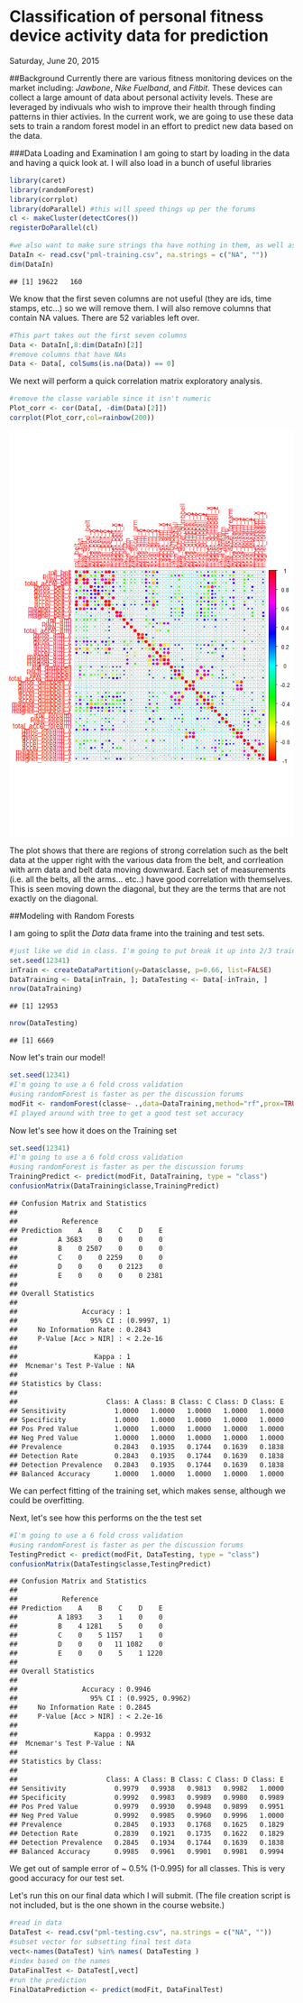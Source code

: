 # Classification of personal fitness device activity data for prediction
Saturday, June 20, 2015  

##Background
Currently there are various fitness monitoring devices on the market including: *Jawbone*, *Nike Fuelband*, and *Fitbit*. These devices can collect a large amount of data about personal activity levels. These are leveraged by indivuals who wish to improve their health through finding patterns in thier activies. In the current work, we are going to use these data sets to train a random forest model in an effort to predict new data based on the data.




###Data Loading and Examination 
I am going to start by loading in the data and having a quick look at. I will also load in a bunch of useful libraries


```r
library(caret)
library(randomForest)
library(corrplot)
library(doParallel) #this will speed things up per the forums
cl <- makeCluster(detectCores())
registerDoParallel(cl)
```


```r
#we also want to make sure strings tha have nothing in them, as well as NA are considers NAs
DataIn <- read.csv("pml-training.csv", na.strings = c("NA", ""))
dim(DataIn)
```

```
## [1] 19622   160
```

We know that the first seven columns are not useful (they are ids, time stamps, etc...) so we will remove them. I will also remove columns that contain NA values. There are 52 variables left over.

```r
#This part takes out the first seven columns
Data <- DataIn[,8:dim(DataIn)[2]] 
#remove columns that have NAs
Data <- Data[, colSums(is.na(Data)) == 0]
```

We next will perform a quick correlation matrix exploratory analysis. 


```r
#remove the classe variable since it isn't numeric
Plot_corr <- cor(Data[, -dim(Data)[2]])
corrplot(Plot_corr,col=rainbow(200))
```

![](PracMachLearn_Project_files/figure-html/ExploreData-1.png) 

The plot shows that there are regions of strong correlation such as the belt data at the upper right with the various data from the belt, and corrleation with arm data and belt data moving downward. Each set of measurements (i.e. all the belts, all the arms... etc..) have good correlation with themselves. This is seen moving down the diagonal, but they are the terms that are not exactly on the diagonal.

##Modeling with Random Forests

I am going to split the *Data* data frame into the training and test sets.

```r
#just like we did in class. I'm going to put break it up into 2/3 training 1/3 test 
set.seed(12341)
inTrain <- createDataPartition(y=Data$classe, p=0.66, list=FALSE)
DataTraining <- Data[inTrain, ]; DataTesting <- Data[-inTrain, ]
nrow(DataTraining)
```

```
## [1] 12953
```

```r
nrow(DataTesting)
```

```
## [1] 6669
```

Now let's train our model!

```r
set.seed(12341)
#I'm going to use a 6 fold cross validation
#using randomForest is faster as per the discussion forums
modFit <- randomForest(classe~ .,data=DataTraining,method="rf",prox=TRUE, trControl=trainControl(method = "cv", number = 6),ntree=150)
#I played around with tree to get a good test set accuracy
```

Now let's see how it does on the Training set

```r
set.seed(12341)
#I'm going to use a 6 fold cross validation
#using randomForest is faster as per the discussion forums
TrainingPredict <- predict(modFit, DataTraining, type = "class")
confusionMatrix(DataTraining$classe,TrainingPredict)
```

```
## Confusion Matrix and Statistics
## 
##           Reference
## Prediction    A    B    C    D    E
##          A 3683    0    0    0    0
##          B    0 2507    0    0    0
##          C    0    0 2259    0    0
##          D    0    0    0 2123    0
##          E    0    0    0    0 2381
## 
## Overall Statistics
##                                      
##                Accuracy : 1          
##                  95% CI : (0.9997, 1)
##     No Information Rate : 0.2843     
##     P-Value [Acc > NIR] : < 2.2e-16  
##                                      
##                   Kappa : 1          
##  Mcnemar's Test P-Value : NA         
## 
## Statistics by Class:
## 
##                      Class: A Class: B Class: C Class: D Class: E
## Sensitivity            1.0000   1.0000   1.0000   1.0000   1.0000
## Specificity            1.0000   1.0000   1.0000   1.0000   1.0000
## Pos Pred Value         1.0000   1.0000   1.0000   1.0000   1.0000
## Neg Pred Value         1.0000   1.0000   1.0000   1.0000   1.0000
## Prevalence             0.2843   0.1935   0.1744   0.1639   0.1838
## Detection Rate         0.2843   0.1935   0.1744   0.1639   0.1838
## Detection Prevalence   0.2843   0.1935   0.1744   0.1639   0.1838
## Balanced Accuracy      1.0000   1.0000   1.0000   1.0000   1.0000
```

We can perfect fitting of the training set, which makes sense, although we could be overfitting.

Next, let's see how this performs on the the test set 

```r
#I'm going to use a 6 fold cross validation
#using randomForest is faster as per the discussion forums
TestingPredict <- predict(modFit, DataTesting, type = "class")
confusionMatrix(DataTesting$classe,TestingPredict)
```

```
## Confusion Matrix and Statistics
## 
##           Reference
## Prediction    A    B    C    D    E
##          A 1893    3    1    0    0
##          B    4 1281    5    0    0
##          C    0    5 1157    1    0
##          D    0    0   11 1082    0
##          E    0    0    5    1 1220
## 
## Overall Statistics
##                                           
##                Accuracy : 0.9946          
##                  95% CI : (0.9925, 0.9962)
##     No Information Rate : 0.2845          
##     P-Value [Acc > NIR] : < 2.2e-16       
##                                           
##                   Kappa : 0.9932          
##  Mcnemar's Test P-Value : NA              
## 
## Statistics by Class:
## 
##                      Class: A Class: B Class: C Class: D Class: E
## Sensitivity            0.9979   0.9938   0.9813   0.9982   1.0000
## Specificity            0.9992   0.9983   0.9989   0.9980   0.9989
## Pos Pred Value         0.9979   0.9930   0.9948   0.9899   0.9951
## Neg Pred Value         0.9992   0.9985   0.9960   0.9996   1.0000
## Prevalence             0.2845   0.1933   0.1768   0.1625   0.1829
## Detection Rate         0.2839   0.1921   0.1735   0.1622   0.1829
## Detection Prevalence   0.2845   0.1934   0.1744   0.1639   0.1838
## Balanced Accuracy      0.9985   0.9961   0.9901   0.9981   0.9994
```
We get out of sample error of ~ 0.5% (1-0.995) for all classes. This is very good accuracy for our test set. 

Let's run this on our final data which I will submit. (The file creation script is not included, but is the one shown in the course website.)

```r
#read in data
DataTest <- read.csv("pml-testing.csv", na.strings = c("NA", ""))
#subset vector for subsetting final test data
vect<-names(DataTest) %in% names( DataTesting )
#index based on the names
DataFinalTest <- DataTest[,vect]
#run the prediction
FinalDataPrediction <- predict(modFit, DataFinalTest)
```
